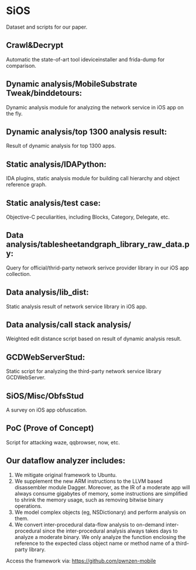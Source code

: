# SiOS

Dataset and scripts for our paper.
## Crawl&Decrypt
Automatic the state-of-art tool ideviceinstaller and frida-dump for comparison.  

## Dynamic analysis/MobileSubstrate Tweak/binddetours: 
Dynamic analysis module for analyzing the network service in iOS app on the fly.
## Dynamic analysis/top 1300 analysis result: 
Result of dynamic analysis for top 1300 apps.

## Static analysis/IDAPython: 
IDA plugins, static analysis module for building call hierarchy and object reference graph.
## Static analysis/test case: 
Objective-C peculiarities, including Blocks, Category, Delegate, etc.

## Data analysis/tablesheetandgraph_library_raw_data.py: 
Query for official/thrid-party network serivce provider library in our iOS app collection. 
## Data analysis/lib_dist:
Static analysis result of network service library in iOS app.
## Data analysis/call stack analysis/
Weighted edit distance script based on result of dynamic analysis result.

## GCDWebServerStud:
Static script for analyzing the third-party network service library GCDWebServer.

## SiOS/Misc/ObfsStud
A survey on iOS app obfuscation.

## PoC (Prove of Concept)
Script for attacking waze, qqbrowser, now, etc.

## Our dataflow analyzer includes:
1. We mitigate original framework to Ubuntu.  
2. We supplement the new ARM instructions to the LLVM based disassembler module Dagger. Moreover, as the IR of a moderate app will always consume gigabytes of memory, some instructions are simplified to shrink the memory usage, such as removing bitwise binary operations. 
3. We model complex objects (eg, NSDictionary) and perform analysis on them.  
4. We convert inter-procedural data-flow analysis to on-demand inter-procedural since the inter-procedural analysis always takes days to analyze a moderate binary. We only analyze the function enclosing the reference to the expected class object name or method name of a third-party library.  

Access the framework via: https://github.com/pwnzen-mobile  
